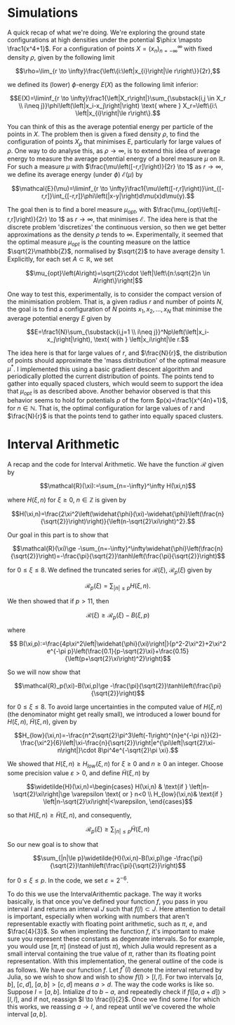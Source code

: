 # Simulations

A quick recap of what we're doing. We're exploring the ground state configurations at high densities under the potential $\phi:x \mapsto \frac1{x^4+1}$. For a configuration of points $X=\left(x_n\right)_{n=-\infty}^\infty$ with fixed density $\rho$, given by the following limit
```math
\rho=\lim_{r \to \infty}\frac{\left\{i:\left|x_{i}\right|\le r\right\}}{2r},
```
we defined its (lower) $\phi$-energy $E(X)$ as the following limit inferior:  
```math
E(X)=\liminf_{r \to \infty}\frac1{\left|X_r\right|}\sum_{\substack{i,j \in X_r \\ i\neq j}}\phi\left(\left|x_i-x_j\right|\right) \text{ where } X_r=\left\{i:\ \left|x_{i}\right|\le r\right\}.
```
You can think of this as the average potential energy per particle of the points in $X$. The problem then is given a fixed density $\rho$, to find the configuration of points $X_\rho$ that minimises $E$, particularly for large values of $\rho$. One way to do analyse this, as $\rho \to \infty$, is to extend this idea of average energy to measure the average potential energy of a borel measure $\mu$ on $\mathbb{R}$. For such a measure $\mu$ with $\frac{\mu\left([-r,r]\right)}{2r} \to 1$ as $r \to \infty$, we define its average energy (under $\phi$) $\mathcal{E}(\mu)$ by 
```math
\mathcal{E}(\mu)=\liminf_{r \to \infty}\frac1{\mu\left([-r,r]\right)}\int_{[-r,r]}\int_{[-r,r]}\phi\left(|x-y|\right)d\mu(x)d\mu(y).
```
The goal then is to find a borel measure $\mu_{opt}$, with  $\frac{\mu_{opt}\left([-r,r]\right)}{2r} \to 1$ as $r \to \infty$, that minimises $\mathcal{E}$. The idea here is that the discrete problem 'discretizes' the continuous version, so then we get better approximations as the density $\rho$ tends to $\infty$. Experimentally, it seemed that the optimal measure $\mu_{opt}$ is the counting measure on the lattice $\sqrt{2}\mathbb{Z}$, normalised by $\sqrt{2}$ to have average density $1$. Explicitly, for each set $A \subset \mathbb{R}$, we set 
```math
\mu_{opt}\left(A\right)=\sqrt{2}\cdot \left|\left\{n:\sqrt{2}n \in A\right\}\right|
```
One way to test this, experimentally, is to consider the compact version of the minimisation problem. That is, a given radius $r$ and number of points $N$, the goal is to find a configuration of $N$ points $x_1,x_2, . . . , x_N$ that minimise the average potential energy $E$ given by 
```math
E=\frac1{N}\sum_{\substack{i,j=1 \\ i\neq j}}^Np\left(\left|x_i-x_j\right|\right), \text{ with } \left|x_i\right|\le r.
```
The idea here is that for large values of $r$, and $\frac{N}{r}$, the distribution of points should approximate the 'mass distribution' of the optimal measure $\mu^*$. I implemented this using a basic gradient descent algorithm and periodically plotted the current distribution of points. The points tend to gather into equally spaced clusters, which would seem to support the idea that $\mu_{opt}$ is as described above. Another behavior observed is that this behavior seems to hold for potentials $p$ of the form $p(x)=\frac1{x^{4n}+1}$, for $n \in \mathbb{N}$. That is, the optimal configuration for large values of $r$ and $\frac{N}{r}$ is that the points tend to gather into equally spaced clusters.



# Interval Arithmetic
A recap and the code for Interval Arithmetic. We have the function $\mathcal{R}$ given by 
```math
\mathcal{R}(\xi):=\sum_{n=-\infty}^\infty H(\xi,n)
```
where $H(\xi,n)$ for $\xi\ge 0$, $n \in \mathbb{Z}$ is given by
```math
H(\xi,n)=\frac{2\xi^2\left(\widehat{\phi}(\xi)-\widehat{\phi}\left(\frac{n}{\sqrt{2}}\right)\right)}{\left(n-\sqrt{2}\xi\right)^2}.
```
Our goal in this part is to show that 
```math
\mathcal{R}(\xi)\ge -\sum_{n=-\infty}^\infty\widehat{\phi}\left(\frac{n}{\sqrt{2}}\right)=-\frac{\pi}{\sqrt{2}}\tanh\left(\frac{\pi}{\sqrt{2}}\right)
```
for $0\le \xi\le 8$. We defined the truncated series for $\mathcal{R}(\xi)$, $\mathcal{R}_p(\xi)$ given by 
```math
\mathcal{R}_p(\xi)=\sum_{|n|\le p}H(\xi,n).
```

We then showed that if $p>11$, then 
```math
\mathcal{R}(\xi)\ge \mathcal{R}_p(\xi)-B(\xi,p)
```
where 
```math
 B(\xi,p):=\frac{4p\xi^2\left|\widehat{\phi}(\xi)\right|}{p^2-2\xi^2}+2\xi^2 e^{-\pi p}\left(\frac{0.1}{p-\sqrt{2}\xi}+\frac{0.15}{\left(p+\sqrt{2}\xi\right)^2}\right)
```
So we will now show that 
```math
\mathcal{R}_p(\xi)-B(\xi,p)\ge -\frac{\pi}{\sqrt{2}}\tanh\left(\frac{\pi}{\sqrt{2}}\right)
```
for $0\le \xi\le 8$. To avoid large uncertainties in the computed value of $H(\xi,n)$ (the denominator might get really small), we introduced a lower bound for $H(\xi,n)$, $\widetilde{H}(\xi,n)$, given by 
```math
H_{low}(\xi,n)=-\frac{n^2\sqrt{2}\pi^3\left(-1\right)^{n}e^{-\pi n}}{2}-\frac{\xi^2}{6}\left|\xi-\frac{n}{\sqrt{2}}\right|e^{\pi\left|\sqrt{2}\xi-n\right|}\cdot 8\pi^4e^{-\sqrt{2}\pi \xi}.
```
We showed that $H(\xi,n)\ge H_{low}(\xi,n)$ for $\xi\ge 0$ and $n\ge 0$ an integer. Choose some precision value $\varepsilon>0$, and define $\widetilde{H}(\xi,n)$ by 
```math
\widetilde{H}(\xi,n)=\begin{cases}
    H(\xi,n) & \text{if } \left|n-\sqrt{2}\xi\right|\ge \varepsilon \text{ or } n<0 \\
     H_{low}(\xi,n)& \text{if } \left|n-\sqrt{2}\xi\right|<\varepsilon,
\end{cases}
```
 so that $H(\xi,n)\ge \widetilde{H}(\xi,n)$, and consequently, 
 ```math
\mathcal{R}_p(\xi)\ge \sum_{|n|\le p}\widetilde{H}(\xi,n) 
```
So our new goal is to show that 
```math
\sum_{|n|\le p}\widetilde{H}(\xi,n)-B(\xi,p)\ge -\frac{\pi}{\sqrt{2}}\tanh\left(\frac{\pi}{\sqrt{2}}\right)
```
for $0\le \xi\le p$. In the code, we set $\varepsilon=2^{-6}$. 

To do this we use the IntervalArithemtic package. The way it works basically, is that once you've defined your function $f$, you pass in you interval $I$ and returns an interval $J$ such that $f\left(I\right)\subset J$. Here attention to detail is important, especially when working with numbers that aren't representable exactly with floating point arithmetic, such as $\pi$, $e$, and $\frac{4}{3}$. So when implenting the function $f$, it's important to make sure you represent these constants as degenrate intervals. So for example, you would use $[\pi,\pi]$ (instead of just $\pi$), which Julia would represent as a small interval containing the true value of $\pi$, rather than its floating point representation. With this implementation, the general outline of the code is as follows. We have our function $f$. Let $f^*(I)$ denote the interval returned by Julia, so we wish to show  and wish to show $f\left(I\right)> [l,l]$. For two intervals $[a,b]$, $[c,d]$, $[a,b]>[c,d]$ means $a>d$. The way the code works is like so. Suppose $I=[a,b]$. Intialize $d$ to $b-a$, and repeatedly check if $f\left([a,a+d]\right)>[l,l]$, and if not, reassign $l \to \frac{l}{2}$. Once we find some $l$ for which this works, we reassing $a \to l$, and repeat until we've covered the whole interval $[a,b]$. 
